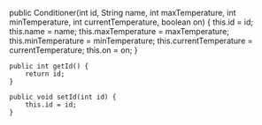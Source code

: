   public Conditioner(int id, String name, int maxTemperature, int minTemperature,
                       int currentTemperature, boolean on) {
        this.id = id;
        this.name = name;
        this.maxTemperature = maxTemperature;
        this.minTemperature = minTemperature;
        this.currentTemperature = currentTemperature;
        this.on = on;
    }

    public int getId() {
        return id;
    }

    public void setId(int id) {
        this.id = id;
    }
